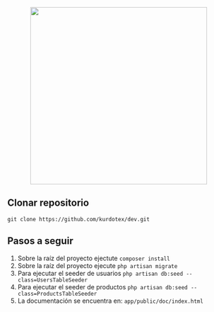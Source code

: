 <p align="center"><a href="https://laravel.com" target="_blank"><img src="https://raw.githubusercontent.com/laravel/art/master/logo-lockup/5%20SVG/2%20CMYK/1%20Full%20Color/laravel-logolockup-cmyk-red.svg" width="400"></a></p>

## Clonar repositorio

```git clone https://github.com/kurdotex/dev.git ```

## Pasos a seguir

1. Sobre la raíz del proyecto ejectute ```composer install```
2. Sobre la raíz del proyecto ejecute ```php artisan migrate```
3. Para ejecutar el seeder de usuarios
    ``` php artisan db:seed --class=UsersTableSeeder ```
4. Para ejecutar el seeder de productos
    ``` php artisan db:seed --class=ProductsTableSeeder ```
5. La documentación se encuentra en: ```app/public/doc/index.html```
